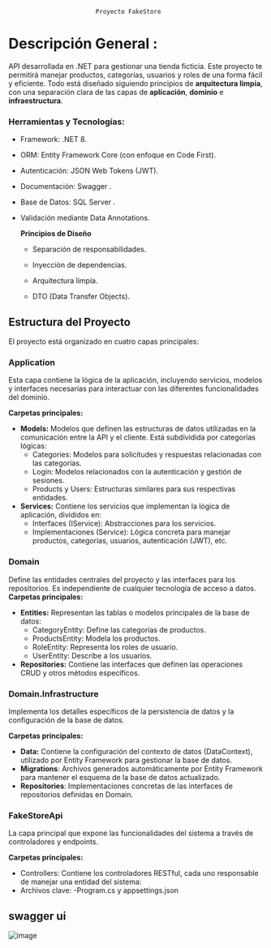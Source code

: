 							Proyecto FakeStore

# Descripción General :

API desarrollada en .NET para gestionar una tienda ficticia. Este proyecto te permitirá manejar productos, categorías, usuarios y roles de una forma fácil y eficiente. Todo está diseñado siguiendo principios de **arquitectura limpia**, con una separación clara de las capas de **aplicación**, **dominio** e **infraestructura**.

### __Herramientas y Tecnologías:__

- Framework: .NET 8.

- ORM: Entity Framework Core (con enfoque en Code First).

- Autenticación: JSON Web Tokens (JWT).

- Documentación: Swagger .

- Base de Datos: SQL Server .
  
- Validación mediante Data Annotations.
  
	**Principios de Diseño**

	- Separación de responsabilidades.

	- Inyección de dependencias.

	- Arquitectura limpia.

	- DTO (Data Transfer Objects).

## Estructura del Proyecto ##
El proyecto está organizado en cuatro capas principales:


 ### Application ###
 Esta capa contiene la lógica de la aplicación, incluyendo servicios, modelos y interfaces necesarias para interactuar con las diferentes funcionalidades del dominio.
 
**Carpetas principales:**
- **Models:** Modelos que definen las estructuras de datos utilizadas en la comunicación entre la API y el cliente. Está subdividida por categorías lógicas:
	- Categories: Modelos para solicitudes y respuestas relacionadas con las categorías.
	- Login: Modelos relacionados con la autenticación y gestión de sesiones.
	- Products y Users: Estructuras similares para sus respectivas entidades.
- **Services:** Contiene los servicios que implementan la lógica de aplicación, divididos en:
	- Interfaces (IService): Abstracciones para los servicios.
	- Implementaciones (Service): Lógica concreta para manejar productos, categorías, usuarios, autenticación (JWT), etc.

### Domain ###
Define las entidades centrales del proyecto y las interfaces para los repositorios. Es independiente de cualquier tecnología de acceso a datos.
**Carpetas principales:**
- **Entities:** Representan las tablas o modelos principales de la base de datos:
	- CategoryEntity: Define las categorías de productos.
	- ProductsEntity: Modela los productos.
	- RoleEntity: Representa los roles de usuario.
	- UserEntity: Describe a los usuarios.
- **Repositories:** Contiene las interfaces que definen las operaciones CRUD y otros métodos específicos.

### Domain.Infrastructure ###
Implementa los detalles específicos de la persistencia de datos y la configuración de la base de datos.

**Carpetas principales:**
- **Data:** Contiene la configuración del contexto de datos (DataContext), utilizado por Entity Framework para gestionar la base de datos.
- **Migrations**: Archivos generados automáticamente por Entity Framework para mantener el esquema de la base de datos actualizado.
- **Repositories**: Implementaciones concretas de las interfaces de repositorios definidas en Domain.

### FakeStoreApi ###
La capa principal que expone las funcionalidades del sistema a través de controladores y endpoints.

**Carpetas principales:**
- Controllers: Contiene los controladores RESTful, cada uno responsable de manejar una entidad del sistema:
- Archivos clave:
 -Program.cs y appsettings.json



## swagger ui ##
 
![image](https://github.com/user-attachments/assets/5689aa79-c5b7-4a7b-82fa-95ee644065d8)
